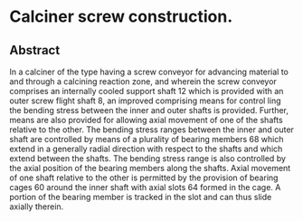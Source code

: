# Calciner screw construction.

## Abstract
In a calciner of the type having a screw conveyor for advancing material to and through a calcining reaction zone, and wherein the screw conveyor comprises an internally cooled support shaft 12 which is provided with an outer screw flight shaft 8, an improved comprising means for control ling the bending stress between the inner and outer shafts is provided. Further, means are also provided for allowing axial movement of one of the shafts relative to the other. The bending stress ranges between the inner and outer shaft are controlled by means of a plurality of bearing members 68 which extend in a generally radial direction with respect to the shafts and which extend between the shafts. The bending stress range is also controlled by the axial position of the bearing members along the shafts. Axial movement of one shaft relative to the other is permitted by the provision of bearing cages 60 around the inner shaft with axial slots 64 formed in the cage. A portion of the bearing member is tracked in the slot and can thus slide axially therein.